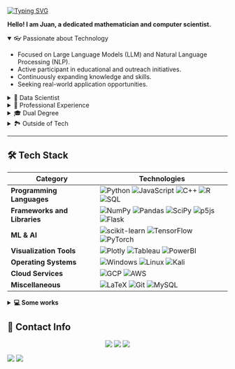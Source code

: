 [![Typing SVG](https://readme-typing-svg.demolab.com?font=Nunito&size=50&duration=4000&pause=500&color=F7DE15&center=true&vCenter=true&width=900&height=80&lines=I'm+a+mathematician;I'm+a+computer+scientist)](https://git.io/typing-svg)

**Hello! I am Juan, a dedicated mathematician and computer scientist.**

<details open> 
<summary>👓 Passionate about Technology</summary>
    <ul>
        <li>Focused on Large Language Models (LLM) and Natural Language Processing (NLP).</li>
        <li>Active participant in educational and outreach initiatives.</li>
        <li>Continuously expanding knowledge and skills.</li>
        <li>Seeking real-world application opportunities.</li>
    </ul>
</details>

<details>  
<summary>🚀 Data Scientist</summary>
    <ul>
        <li>Currently working as a Data Scientist at Ipsos, leading data analysis projects and developing machine learning models for sentiment analysis and topic classification.</li>
        <li>Designing and maintaining interactive applications for data visualization using Shiny and Streamlit.</li>
        <li>Managing and configuring Google Cloud services to handle and process large datasets efficiently.</li>
    </ul>
</details>

<details>  
<summary>💼 Professional Experience</summary>
    <ul>
        <li>Research Assistant at Harvard Business School (HBS), collaborating on economic research projects and developing mathematical models related to corporate strategy and organizational economics.</li>
        <li>Data Scientist at Ipsos, leading data analysis projects, developing machine learning models, and designing interactive applications for data visualization.</li>
        <li>Private Tutor for university-level courses in mathematics, physics, and statistics, providing personalized instruction and support to help students succeed academically.</li>
    </ul>
</details>

<details>
<summary>🎓 Dual Degree</summary>
    <ul>
        <li>BSc in Mathematics, Universidad Nacional de Colombia.</li>
        <li>BSc in Computer Science, Universidad Nacional de Colombia.</li>
    </ul>
</details>

<details>
<summary>🏞️ Outside of Tech</summary>
    <ul>
        <li>Enjoy hiking and exploring nature.</li>
        <li>Passionate about playing the guitar.</li>
        <li>Participate in ultimate frisbee.</li>
        <li>Engage in calisthenics and other physical activities.</li>
    </ul>
</details>

___

<!-- Tech Stack -->  
## 🛠️ Tech Stack
<p align="center">

| **Category** | **Technologies** |
| - | - |
| **Programming Languages** | ![Python](https://img.shields.io/badge/Python-FFD43B?style=for-the-badge&logo=python&logoColor=blue) ![JavaScript](https://img.shields.io/badge/javascript-%23323330.svg?style=for-the-badge&logo=javascript&logoColor=%23F7DF1E) ![C++](https://img.shields.io/badge/c++-%2300599C.svg?style=for-the-badge&logo=c%2B%2B&logoColor=white) ![R](https://img.shields.io/badge/r-%23276DC3.svg?style=for-the-badge&logo=r&logoColor=white) ![SQL](https://img.shields.io/badge/sql-%2307405e.svg?style=for-the-badge&logo=postgresql&logoColor=white) |
| **Frameworks and Libraries** | ![NumPy](https://img.shields.io/badge/numpy-%23013243.svg?style=for-the-badge&logo=numpy&logoColor=white) ![Pandas](https://img.shields.io/badge/pandas-%23150458.svg?style=for-the-badge&logo=pandas&logoColor=white) ![SciPy](https://img.shields.io/badge/SciPy-%230C55A5.svg?style=for-the-badge&logo=scipy&logoColor=%white) ![p5js](https://img.shields.io/badge/p5.js-ED225D?style=for-the-badge&logo=p5.js&logoColor=FFFFFF) ![Flask](https://img.shields.io/badge/flask-%23000.svg?style=for-the-badge&logo=flask&logoColor=white) |
| **ML & AI** | ![scikit-learn](https://img.shields.io/badge/scikit--learn-%23F7931E.svg?style=for-the-badge&logo=scikit-learn&logoColor=white) ![TensorFlow](https://img.shields.io/badge/TensorFlow-%23FF6F00.svg?style=for-the-badge&logo=TensorFlow&logoColor=white) ![PyTorch](https://img.shields.io/badge/pytorch-%23EE4C2C.svg?style=for-the-badge&logo=pytorch&logoColor=white) |
| **Visualization Tools** | ![Plotly](https://img.shields.io/badge/Plotly-%233F4F75.svg?style=for-the-badge&logo=plotly&logoColor=white) ![Tableau](https://img.shields.io/badge/Tableau-E97627?style=for-the-badge&logo=Tableau&logoColor=white) ![PowerBI](https://img.shields.io/badge/PowerBI-F2C811?style=for-the-badge&logo=Power%20BI&logoColor=black) |
| **Operating Systems** | ![Windows](https://img.shields.io/badge/Windows-0078D6?style=for-the-badge&logo=windows&logoColor=white) ![Linux](https://img.shields.io/badge/Linux-FCC624?style=for-the-badge&logo=linux&logoColor=black) ![Kali](https://img.shields.io/badge/Kali-268BEE?style=for-the-badge&logo=kalilinux&logoColor=white) |
| **Cloud Services** | ![GCP](https://img.shields.io/badge/Google%20Cloud-4285F4?style=for-the-badge&logo=google-cloud&logoColor=white) ![AWS](https://img.shields.io/badge/Amazon%20AWS-232F3E?style=for-the-badge&logo=amazon-aws&logoColor=white) |
| **Miscellaneous** | ![LaTeX](https://img.shields.io/badge/latex-%23008080.svg?style=for-the-badge&logo=latex&logoColor=white) ![Git](https://img.shields.io/badge/git-%23F05033.svg?style=for-the-badge&logo=git&logoColor=white) ![MySQL](https://img.shields.io/badge/mysql-%2300f.svg?style=for-the-badge&logo=mysql&logoColor=white) |


</p>

<details>
<summary><b>💻 Some works</b></summary>

### 💻 Some works in tech

| **Project** | **Description** |
| - | - |
| [TextInsight](https://textinsight-ipsos.streamlit.app/) | An interactive text analysis tool built with Streamlit. |
| [MadameX](https://juanlara18.github.io/MadameX/) | A web-based game developed using JavaScript. |
| [BrickBreaker](https://juanlara18.github.io/BrickBreaker/) | A classic brick breaker game implemented in JavaScript. |
| [Tetris](https://juanlara18.github.io/Tetris/) | A web version of the popular Tetris game created using JavaScript. |
| [Atlantida](https://juanlara18.github.io/Atlantida-Web-Page/index.html) | A website for the Atlantida project. |

### 📊 Some works in Maths
<ul>
    <li><a href="https://github.com/JuanLara18/Project1">Project Title 1</a> - Brief description of the project.</li>
    <li><a href="https://github.com/JuanLara18/Project2">Project Title 2</a> - Brief description of the project.</li>
    <li><a href="https://github.com/JuanLara18/Project3">Project Title 3</a> - Brief description of the project.</li>
    <li>For more detailed information, please see my <a href="link_to_pdf">Mathematics Projects PDF</a>.</li>
</ul>

### 💼 Some works in Economy
<ul>
    <li><a href="https://github.com/JuanLara18/Project1">Project Title 1</a> - Brief description of the project.</li>
    <li><a href="https://github.com/JuanLara18/Project2">Project Title 2</a> - Brief description of the project.</li>
    <li><a href="https://github.com/JuanLara18/Project3">Project Title 3</a> - Brief description of the project.</li>
    <li>For more detailed information, please see my <a href="link_to_pdf">Mathematics Projects PDF</a>.</li>
</ul>

</details>

<!-- Contact -->
## 💬 Contact Info

<p align="center">
<a href="https://www.linkedin.com/in/juandavidlara/"><img src="https://img.shields.io/badge/linkedin-%230077B5.svg?style=for-the-badge&logo=linkedin&logoColor=white" /></a>
<a href="https://www.instagram.com/juanlara.io/?hl=es-la"><img src="https://img.shields.io/badge/Instagram-%23E4405F.svg?style=for-the-badge&logo=Instagram&logoColor=white" /></a>
<a href="https://www.youtube.com/channel/UCk8OV8eN6lbwoJDCdKc42ew"><img src="https://img.shields.io/badge/YouTube-%23FF0000.svg?style=for-the-badge&logo=YouTube&logoColor=white" /></a>
</p>

![](https://komarev.com/ghpvc/?username=JuanLara18) ![](https://img.shields.io/github/followers/JuanLara18.svg?style=social&label=Follow)
